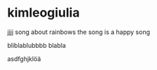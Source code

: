 # kimleogiulia

jjjj
song about rainbows 
the song is a happy song


bliblablubbbb blabla

asdfghjklöä

